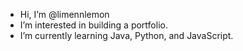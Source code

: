 - Hi, I’m @limennlemon
- I’m interested in building a portfolio.
- I’m currently learning Java, Python, and JavaScript.




